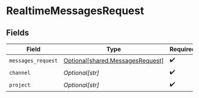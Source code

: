 # RealtimeMessagesRequest


## Fields

| Field                                                                          | Type                                                                           | Required                                                                       | Description                                                                    |
| ------------------------------------------------------------------------------ | ------------------------------------------------------------------------------ | ------------------------------------------------------------------------------ | ------------------------------------------------------------------------------ |
| `messages_request`                                                             | [Optional[shared.MessagesRequest]](undefined/models/shared/messagesrequest.md) | :heavy_check_mark:                                                             | N/A                                                                            |
| `channel`                                                                      | *Optional[str]*                                                                | :heavy_check_mark:                                                             | N/A                                                                            |
| `project`                                                                      | *Optional[str]*                                                                | :heavy_check_mark:                                                             | N/A                                                                            |
